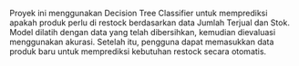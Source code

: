 Proyek ini menggunakan Decision Tree Classifier untuk memprediksi apakah produk perlu di restock berdasarkan data Jumlah Terjual dan Stok. Model dilatih dengan data yang telah dibersihkan, kemudian dievaluasi menggunakan akurasi. Setelah itu, pengguna dapat memasukkan data produk baru untuk memprediksi kebutuhan restock secara otomatis.
